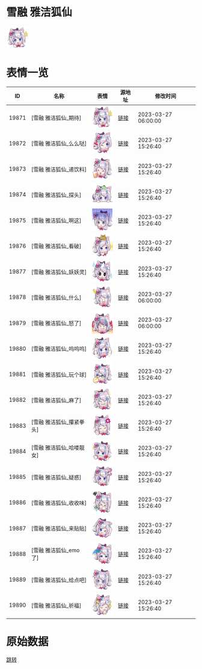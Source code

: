 # 雪融 雅洁狐仙

<img src="./cover.png" height="60" alt="cover" />

# 表情一览

|ID|名称|表情|源地址|修改时间|
|----|----|----|----|----|
|19871|[雪融 雅洁狐仙_期待]|<img src="./pic/019871_%5B雪融 雅洁狐仙_期待%5D.png" height="60" alt="期待"/>|[链接](https://i0.hdslb.com/bfs/garb/b098a0963f69a284879dfa03c802760965003bad.png)|2023-03-27 06:00:00|
|19872|[雪融 雅洁狐仙_么么哒]|<img src="./pic/019872_%5B雪融 雅洁狐仙_么么哒%5D.png" height="60" alt="么么哒"/>|[链接](https://i0.hdslb.com/bfs/garb/8d68972805e889f5fe927257049e001a374390c3.png)|2023-03-27 15:26:40|
|19873|[雪融 雅洁狐仙_递饮料]|<img src="./pic/019873_%5B雪融 雅洁狐仙_递饮料%5D.png" height="60" alt="递饮料"/>|[链接](https://i0.hdslb.com/bfs/garb/f0b664cba18bab342147f3f852b269d50e1ac836.png)|2023-03-27 15:26:40|
|19874|[雪融 雅洁狐仙_探头]|<img src="./pic/019874_%5B雪融 雅洁狐仙_探头%5D.png" height="60" alt="探头"/>|[链接](https://i0.hdslb.com/bfs/garb/c3724e193b33a3b810237ce51f4a6e809b873aad.png)|2023-03-27 15:26:40|
|19875|[雪融 雅洁狐仙_啊这]|<img src="./pic/019875_%5B雪融 雅洁狐仙_啊这%5D.png" height="60" alt="啊这"/>|[链接](https://i0.hdslb.com/bfs/garb/7aaa9915abfcb0130e6d69a083a1da68650c6e9e.png)|2023-03-27 15:26:40|
|19876|[雪融 雅洁狐仙_看破]|<img src="./pic/019876_%5B雪融 雅洁狐仙_看破%5D.png" height="60" alt="看破"/>|[链接](https://i0.hdslb.com/bfs/garb/f3dfdce8d8ad03294090ede5304d2bbee69ffca0.png)|2023-03-27 15:26:40|
|19877|[雪融 雅洁狐仙_妖妖灵]|<img src="./pic/019877_%5B雪融 雅洁狐仙_妖妖灵%5D.png" height="60" alt="妖妖灵"/>|[链接](https://i0.hdslb.com/bfs/garb/56bc51e0e6c265be2969d9d7ac54a2bbaa64ca85.png)|2023-03-27 15:26:40|
|19878|[雪融 雅洁狐仙_什么]|<img src="./pic/019878_%5B雪融 雅洁狐仙_什么%5D.png" height="60" alt="什么"/>|[链接](https://i0.hdslb.com/bfs/garb/f07a3574f5a724667ae1a06d4002868958855f6b.png)|2023-03-27 06:00:00|
|19879|[雪融 雅洁狐仙_怒了]|<img src="./pic/019879_%5B雪融 雅洁狐仙_怒了%5D.png" height="60" alt="怒了"/>|[链接](https://i0.hdslb.com/bfs/garb/414424976b3276241c6d80c8461365d009453a8e.png)|2023-03-27 06:00:00|
|19880|[雪融 雅洁狐仙_呜呜呜]|<img src="./pic/019880_%5B雪融 雅洁狐仙_呜呜呜%5D.png" height="60" alt="呜呜呜"/>|[链接](https://i0.hdslb.com/bfs/garb/c8acfcac271332274252d251befc392e9ee784e9.png)|2023-03-27 15:26:40|
|19881|[雪融 雅洁狐仙_玩个球]|<img src="./pic/019881_%5B雪融 雅洁狐仙_玩个球%5D.png" height="60" alt="玩个球"/>|[链接](https://i0.hdslb.com/bfs/garb/2d1a9fff078212b7e79e162820a4afdfa46b98bd.png)|2023-03-27 15:26:40|
|19882|[雪融 雅洁狐仙_麻了]|<img src="./pic/019882_%5B雪融 雅洁狐仙_麻了%5D.png" height="60" alt="麻了"/>|[链接](https://i0.hdslb.com/bfs/garb/74cafeaf29058556634fcc87ac2c1311f808a920.png)|2023-03-27 15:26:40|
|19883|[雪融 雅洁狐仙_攥紧拳头]|<img src="./pic/019883_%5B雪融 雅洁狐仙_攥紧拳头%5D.png" height="60" alt="攥紧拳头"/>|[链接](https://i0.hdslb.com/bfs/garb/8836da9a968cef398e09a5a4de4d40b8131a101c.png)|2023-03-27 15:26:40|
|19884|[雪融 雅洁狐仙_哈喽靓女]|<img src="./pic/019884_%5B雪融 雅洁狐仙_哈喽靓女%5D.png" height="60" alt="哈喽靓女"/>|[链接](https://i0.hdslb.com/bfs/garb/fe71fdfcf086fc1495547761cc32de82ee19c15a.png)|2023-03-27 15:26:40|
|19885|[雪融 雅洁狐仙_疑惑]|<img src="./pic/019885_%5B雪融 雅洁狐仙_疑惑%5D.png" height="60" alt="疑惑"/>|[链接](https://i0.hdslb.com/bfs/garb/a4104b99ad34e37fa0397860266e456bfedf62cb.png)|2023-03-27 15:26:40|
|19886|[雪融 雅洁狐仙_收收味]|<img src="./pic/019886_%5B雪融 雅洁狐仙_收收味%5D.png" height="60" alt="收收味"/>|[链接](https://i0.hdslb.com/bfs/garb/20e69f2426aa1f552bdf983811887a3ea96b22e9.png)|2023-03-27 15:26:40|
|19887|[雪融 雅洁狐仙_来贴贴]|<img src="./pic/019887_%5B雪融 雅洁狐仙_来贴贴%5D.png" height="60" alt="来贴贴"/>|[链接](https://i0.hdslb.com/bfs/garb/410339d3eb78197f528631d0e6a7680b61dabbed.png)|2023-03-27 15:26:40|
|19888|[雪融 雅洁狐仙_emo了]|<img src="./pic/019888_%5B雪融 雅洁狐仙_emo了%5D.png" height="60" alt="emo了"/>|[链接](https://i0.hdslb.com/bfs/garb/d7d47677c2799e6cebf56d181bf74af436f0626e.png)|2023-03-27 15:26:40|
|19889|[雪融 雅洁狐仙_给点吧]|<img src="./pic/019889_%5B雪融 雅洁狐仙_给点吧%5D.png" height="60" alt="给点吧"/>|[链接](https://i0.hdslb.com/bfs/garb/61a5cc4b6345897b60024cf1ba3013beb1f9d748.png)|2023-03-27 15:26:40|
|19890|[雪融 雅洁狐仙_祈福]|<img src="./pic/019890_%5B雪融 雅洁狐仙_祈福%5D.png" height="60" alt="祈福"/>|[链接](https://i0.hdslb.com/bfs/garb/4224e7e0299ab465e72063c057692c4a39195295.png)|2023-03-27 15:26:40|

# 原始数据

[跳转](./raw.json)

